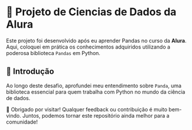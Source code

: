 # 🚀 Projeto de Ciencias de Dados da Alura

Este projeto foi desenvolvido após eu aprender Pandas no curso da **Alura**. Aqui, coloquei em prática os conhecimentos adquiridos utilizando a poderosa biblioteca `Pandas` em Python.

## 📌 Introdução

Ao longo deste desafio, aprofundei meu entendimento sobre `Panda`, uma biblioteca essencial para quem trabalha com Python no mundo da ciência de dados.

🙏 Obrigado por visitar! Qualquer feedback ou contribuição é muito bem-vindo. Juntos, podemos tornar este repositório ainda melhor para a comunidade!
